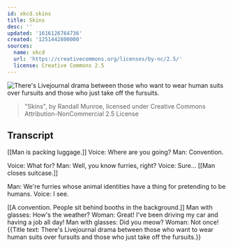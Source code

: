 ```yaml
---
id: xkcd.skins
title: Skins
desc: ''
updated: '1616126764736'
created: '1251442800000'
sources:
  name: xkcd
  url: 'https://creativecommons.org/licenses/by-nc/2.5/'
  license: Creative Commons 2.5
---
```

![There's Livejournal drama between those who want to wear human suits over fursuits and those who just take off the fursuits.](https://imgs.xkcd.com/comics/skins.png)
> "Skins", by Randall Munroe, licensed under Creative Commons Attribution-NonCommercial 2.5 License

## Transcript
[[Man is packing luggage.]]
Voice: Where are you going?
Man: Convention.

Voice: What for?
Man: Well, you know furries, right?
Voice: Sure...
[[Man closes suitcase.]]

Man: We're furries whose animal identities have a thing for pretending to be humans.
Voice: I see.

[[A convention.  People sit behind booths in the background.]]
Man with glasses: How's the weather?
Woman: Great! I've been driving my car and having a job all day!
Man with glasses: Did you meow?
Woman: Not once!
{{Title text: There's Livejournal drama between those who want to wear human suits over fursuits and those who just take off the fursuits.}}

